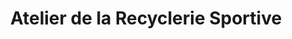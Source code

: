 ---
title: "Atelier de la Recyclerie Sportive"
url: /roubaix/atelier-de-la-recyclerie-sportive/
shop: vélo
---